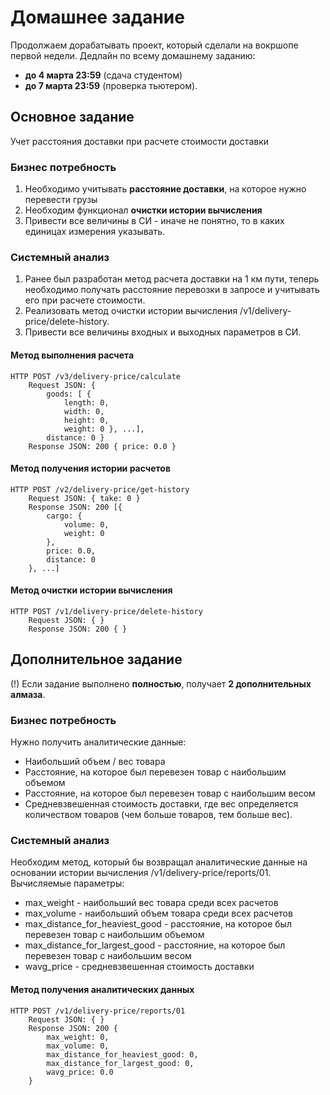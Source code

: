# Домашнее задание
Продолжаем дорабатывать проект, который сделали на вокршопе первой недели.
Дедлайн по всему домашнему заданию:
- **до 4 марта 23:59** (сдача студентом)
- **до 7 марта 23:59** (проверка тьютером).

## Основное задание
Учет расстояния доставки при расчете стоимости доставки

### Бизнес потребность
1. Необходимо учитывать **расстояние доставки**, на которое нужно перевести грузы
2. Необходим функционал **очистки истории вычисления**
3. Привести все величины в СИ - иначе не понятно, то в каких единицах измерения указывать.

### Системный анализ
1. Ранее был разработан метод расчета доставки на 1 км пути, теперь необходимо получать расстояние перевозки в запросе и учитывать его при расчете стоимости.
2. Реализовать метод очистки истории вычисления /v1/delivery-price/delete-history.
3. Привести все величины входных и выходных параметров в СИ.

#### Метод выполнения расчета
```
HTTP POST /v3/delivery-price/calculate
    Request JSON: {
        goods: [ {
            length: 0,
            width: 0,
            height: 0,
            weight: 0 }, ...],
        distance: 0 }
    Response JSON: 200 { price: 0.0 }
```
#### Метод получения истории расчетов
```
HTTP POST /v2/delivery-price/get-history
    Request JSON: { take: 0 }
    Response JSON: 200 [{
        cargo: { 
            volume: 0,
            weight: 0
        },
        price: 0.0,
        distance: 0
    }, ...]
```
#### Метод очистки истории вычисления
```
HTTP POST /v1/delivery-price/delete-history
    Request JSON: { }
    Response JSON: 200 { }

```

## Дополнительное задание
(!) Если задание выполнено **полностью**, получает **2 дополнительных алмаза**.

### Бизнес потребность
Нужно получить аналитические данные:
- Наибольший объем / вес товара
- Расстояние, на которое был перевезен товар с наибольшим объемом
- Расстояние, на которое был перевезен товар с наибольшим весом
- Средневзвешенная стоимость доставки, где вес определяется количеством товаров (чем больше товаров, тем больше вес).

### Системный анализ
Необходим метод, который бы возвращал аналитические данные на основании истории вычисления /v1/delivery-price/reports/01. Вычисляемые параметры:
- max_weight - наибольший вес товара среди всех расчетов
- max_volume - наибольший объем товара среди всех расчетов
- max_distance_for_heaviest_good - расстояние, на которое был перевезен товар с наибольшим объемом
- max_distance_for_largest_good - расстояние, на которое был перевезен товар с наибольшим весом
- wavg_price - средневзвешенная стоимость доставки

#### Метод получения аналитических данных
```
HTTP POST /v1/delivery-price/reports/01
    Request JSON: { }
    Response JSON: 200 { 
        max_weight: 0,
        max_volume: 0,
        max_distance_for_heaviest_good: 0,
        max_distance_for_largest_good: 0,
        wavg_price: 0.0
    }
```
